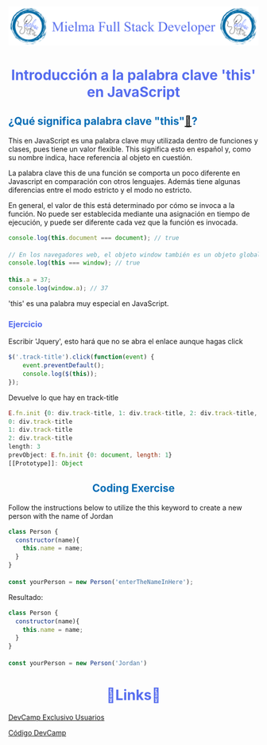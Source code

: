 ![Logo Mielma](/Logo/Logo_Encabezado.png)

# <center><b><font color="#556CEE">Introducción a la palabra clave 'this' en JavaScript</font></b>

## <b><font color="#006cb5">¿Qué significa palabra clave "this"[🔗](https://developer.mozilla.org/es/docs/Web/JavaScript/Reference/Operators/this)?</font></b>

This en JavaScript es una palabra clave muy utilizada dentro de funciones y clases, pues tiene un valor flexible. This significa esto en español y, como su nombre indica, hace referencia al objeto en cuestión.

La palabra clave this de una función se comporta un poco diferente en Javascript en comparación con otros lenguajes. Además tiene algunas diferencias entre el modo estricto y el modo no estricto.

En general, el valor de this está determinado por cómo se invoca a la función. No puede ser establecida mediante una asignación en tiempo de ejecución, y puede ser diferente cada vez que la función es invocada.

```js
console.log(this.document === document); // true

// En los navegadores web, el objeto window también es un objeto global:
console.log(this === window); // true

this.a = 37;
console.log(window.a); // 37
```

'this' es una palabra muy especial en JavaScript.

### <font color="#556CEE">Ejercicio</font>
Escribir 'Jquery', esto hará que no se abra el enlace aunque hagas click
```js
$('.track-title').click(function(event) {
    event.preventDefault();
    console.log($(this));
});
```
Devuelve lo que hay en track-title
```js
E.fn.init {0: div.track-title, 1: div.track-title, 2: div.track-title, length: 3, prevObject: E.fn.init}.
0: div.track-title
1: div.track-title
2: div.track-title
length: 3
prevObject: E.fn.init {0: document, length: 1}
[[Prototype]]: Object
```


## <center><b><font color="#006cb5">Coding Exercise</font></b>
Follow the instructions below to utilize the this keyword to create a new person with the name of Jordan
```js
class Person {
  constructor(name){
    this.name = name;
  }
}

const yourPerson = new Person('enterTheNameInHere');
```
Resultado:
```js
class Person {
  constructor(name){
    this.name = name;
  }
}

const yourPerson = new Person('Jordan')
```


# <center><b><font color="#556CEE">🔗Links🔗</font></b>

[DevCamp Exclusivo Usuarios](https://basque.devcamp.com/pt-full-stack-development-javascript-python-react/guide/introduction-this-keyword-javascript)  

[Código DevCamp](https://github.com/rails-camp/javascript-programming/blob/master/section_d_08_introduction_this.js)

<!-- [Código Mielma]() -->